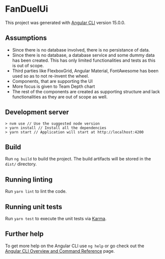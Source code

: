 # FanDuelUi

This project was generated with [Angular CLI](https://github.com/angular/angular-cli) version 15.0.0.

## Assumptions
- Since there is no database involved, there is no persistance of data.
- Since there is no database, a database service and some dummy data has been created. This has only limited functionalities and tests as this is out of scope.
- Third parties like FlexboxGrid, Angular Material, FontAwesome has been used so as to not re-invent the wheel.
- Components, that are supporting the UI
- More focus is given to Team Depth chart
- The rest of the components are created as supporting structure and lack functionalities as they are out of scope as well.

## Development server

```
> nvm use // Use the suggested node version
> yarn install // Install all the dependencies
> yarn start // Application will start at http://localhost:4200
```

## Build

Run `ng build` to build the project. The build artifacts will be stored in the `dist/` directory.

## Running linting

Run `yarn lint` to lint the code.

## Running unit tests

Run `yarn test` to execute the unit tests via [Karma](https://karma-runner.github.io).


## Further help

To get more help on the Angular CLI use `ng help` or go check out the [Angular CLI Overview and Command Reference](https://angular.io/cli) page.
